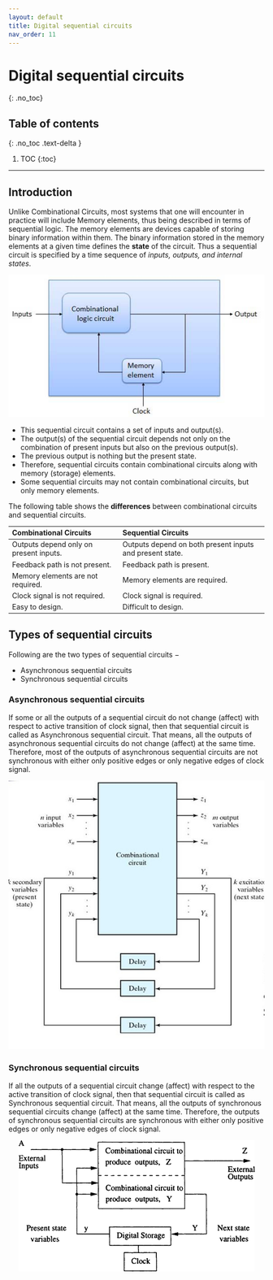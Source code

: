 ```yaml
---
layout: default
title: Digital sequential circuits
nav_order: 11
---
```


# Digital sequential circuits
{: .no_toc}

## Table of contents
{: .no_toc .text-delta }
 
1. TOC
{:toc}

---

## Introduction

Unlike Combinational Circuits, most systems that one will encounter in practice will include Memory elements, thus being described in terms of sequential logic. The memory elements are devices capable of storing binary information within them. The binary information stored in the memory elements at a given time defines the **state** of the circuit. Thus a sequential circuit is specified by a time sequence of *inputs, outputs, and internal states*.

<div style="text-align:center"><img src="../assets/images/sequential_circuit_blockdiagram.jpg" /></div>

- This sequential circuit contains a set of inputs and output(s). 
- The output(s) of the sequential circuit depends not only on the combination of present inputs but also on the previous output(s). 
- The previous output is nothing but the present state. 
- Therefore, sequential circuits contain combinational circuits along with memory (storage) elements. 
- Some sequential circuits may not contain combinational circuits, but only memory elements.

The following table shows the **differences** between combinational circuits and sequential circuits.

|   Combinational Circuits    |    Sequential Circuits     |
|:----------------------------|:---------------------------|
|Outputs depend only on present inputs.|Outputs depend on both present inputs and present state.|
|Feedback path is not present.|Feedback path is present.|
|Memory elements are not required.|Memory elements are required.|
|Clock signal is not required.    |Clock signal is required.|
|Easy to design.|Difficult to design.|


## Types of sequential circuits

Following are the two types of sequential circuits −

* Asynchronous sequential circuits
* Synchronous sequential circuits

### Asynchronous sequential circuits

If some or all the outputs of a sequential circuit do not change (affect) with respect to active transition of clock signal, then that sequential circuit is called as Asynchronous sequential circuit. That means, all the outputs of asynchronous sequential circuits do not change (affect) at the same time. Therefore, most of the outputs of asynchronous sequential circuits are not synchronous with either only positive edges or only negative edges of clock signal.

<div style="text-align:center"><img src="../assets/images/sequential_asynchronous_circuit.jpg" /></div>

### Synchronous sequential circuits

If all the outputs of a sequential circuit change (affect) with respect to the active transition of clock signal, then that sequential circuit is called as Synchronous sequential circuit. That means, all the outputs of synchronous sequential circuits change (affect) at the same time. Therefore, the outputs of synchronous sequential circuits are synchronous with either only positive edges or only negative edges of clock signal.

<div style="text-align:center"><img src="../assets/images/sequential_synchronous_circuit.jpg" /></div>

